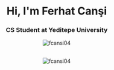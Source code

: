 <h1 align="center">Hi, I'm Ferhat Canşi</h1>
<h3 align="center">CS Student at Yeditepe University</h3>
<p align="center"> <img src="https://komarev.com/ghpvc/?username=fcansi04&label=Profile%20views&color=0e75b6&style=flat" alt="fcansi04" /> </p>
<br>
<div align="center"><img align="center" src="https://github-readme-stats.vercel.app/api/top-langs?username=fcansi04&show_icons=true&locale=en&layout=compact" alt="fcansi04" /> </div>
<br>


